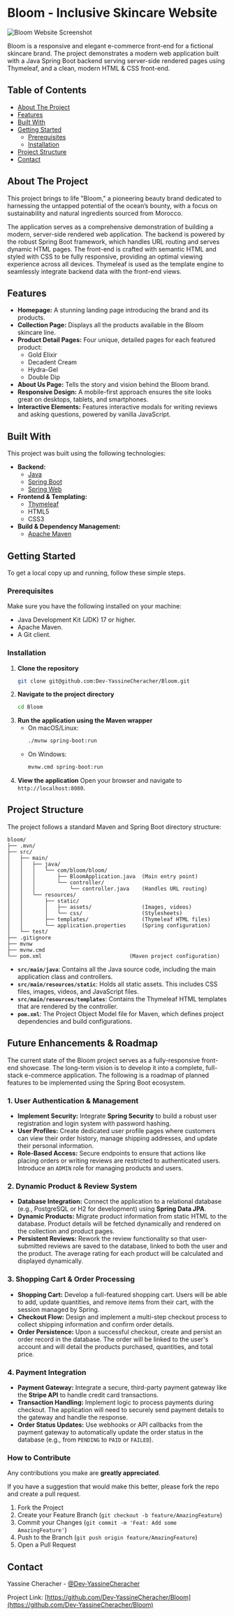 # Bloom - Inclusive Skincare Website

![Bloom Website Screenshot](src/main/resources/static/assets/homepage-view.png)

Bloom is a responsive and elegant e-commerce front-end for a fictional skincare brand. The project demonstrates a modern web application built with a Java Spring Boot backend serving server-side rendered pages using Thymeleaf, and a clean, modern HTML & CSS front-end.

## Table of Contents

- [About The Project](#about-the-project)
- [Features](#features)
- [Built With](#built-with)
- [Getting Started](#getting-started)
  - [Prerequisites](#prerequisites)
  - [Installation](#installation)
- [Project Structure](#project-structure)
- [Contact](#contact)

## About The Project

This project brings to life "Bloom," a pioneering beauty brand dedicated to harnessing the untapped potential of the ocean’s bounty, with a focus on sustainability and natural ingredients sourced from Morocco.

The application serves as a comprehensive demonstration of building a modern, server-side rendered web application. The backend is powered by the robust Spring Boot framework, which handles URL routing and serves dynamic HTML pages. The front-end is crafted with semantic HTML and styled with CSS to be fully responsive, providing an optimal viewing experience across all devices. Thymeleaf is used as the template engine to seamlessly integrate backend data with the front-end views.

## Features

- **Homepage:** A stunning landing page introducing the brand and its products.
- **Collection Page:** Displays all the products available in the Bloom skincare line.
- **Product Detail Pages:** Four unique, detailed pages for each featured product:
  - Gold Elixir
  - Decadent Cream
  - Hydra-Gel
  - Double Dip
- **About Us Page:** Tells the story and vision behind the Bloom brand.
- **Responsive Design:** A mobile-first approach ensures the site looks great on desktops, tablets, and smartphones.
- **Interactive Elements:** Features interactive modals for writing reviews and asking questions, powered by vanilla JavaScript.

## Built With

This project was built using the following technologies:

- **Backend:**
  - [Java](https://www.java.com/)
  - [Spring Boot](https://spring.io/projects/spring-boot)
  - [Spring Web](https://docs.spring.io/spring-framework/docs/current/reference/html/web.html)
- **Frontend & Templating:**
  - [Thymeleaf](https://www.thymeleaf.org/)
  - HTML5
  - CSS3
- **Build & Dependency Management:**
  - [Apache Maven](https://maven.apache.org/)

## Getting Started

To get a local copy up and running, follow these simple steps.

### Prerequisites

Make sure you have the following installed on your machine:
- Java Development Kit (JDK) 17 or higher.
- Apache Maven.
- A Git client.

### Installation

1.  **Clone the repository**
    ```sh
    git clone git@github.com:Dev-YassineCheracher/Bloom.git
    ```
2.  **Navigate to the project directory**
    ```sh
    cd Bloom
    ```
3.  **Run the application using the Maven wrapper**
    - On macOS/Linux:
      ```sh
      ./mvnw spring-boot:run
      ```
    - On Windows:
      ```sh
      mvnw.cmd spring-boot:run
      ```
4.  **View the application**
    Open your browser and navigate to `http://localhost:8080`.

## Project Structure

The project follows a standard Maven and Spring Boot directory structure:

```
bloom/
├── .mvn/
├── src/
│   ├── main/
│   │   ├── java/
│   │   │   └── com/bloom/bloom/
│   │   │       ├── BloomApplication.java  (Main entry point)
│   │   │       └── controller/
│   │   │           └── controller.java    (Handles URL routing)
│   │   └── resources/
│   │       ├── static/
│   │       │   ├── assets/                (Images, videos)
│   │       │   └── css/                   (Stylesheets)
│   │       ├── templates/                 (Thymeleaf HTML files)
│   │       └── application.properties     (Spring configuration)
│   └── test/
├── .gitignore
├── mvnw
├── mvnw.cmd
└── pom.xml                            (Maven project configuration)
```

-   **`src/main/java`**: Contains all the Java source code, including the main application class and controllers.
-   **`src/main/resources/static`**: Holds all static assets. This includes CSS files, images, videos, and JavaScript files.
-   **`src/main/resources/templates`**: Contains the Thymeleaf HTML templates that are rendered by the controller.
-   **`pom.xml`**: The Project Object Model file for Maven, which defines project dependencies and build configurations.

## Future Enhancements & Roadmap

The current state of the Bloom project serves as a fully-responsive front-end showcase. The long-term vision is to develop it into a complete, full-stack e-commerce application. The following is a roadmap of planned features to be implemented using the Spring Boot ecosystem.

### 1. User Authentication & Management
-   **Implement Security:** Integrate **Spring Security** to build a robust user registration and login system with password hashing.
-   **User Profiles:** Create dedicated user profile pages where customers can view their order history, manage shipping addresses, and update their personal information.
-   **Role-Based Access:** Secure endpoints to ensure that actions like placing orders or writing reviews are restricted to authenticated users. Introduce an `ADMIN` role for managing products and users.

### 2. Dynamic Product & Review System
-   **Database Integration:** Connect the application to a relational database (e.g., PostgreSQL or H2 for development) using **Spring Data JPA**.
-   **Dynamic Products:** Migrate product information from static HTML to the database. Product details will be fetched dynamically and rendered on the collection and product pages.
-   **Persistent Reviews:** Rework the review functionality so that user-submitted reviews are saved to the database, linked to both the user and the product. The average rating for each product will be calculated and displayed dynamically.

### 3. Shopping Cart & Order Processing
-   **Shopping Cart:** Develop a full-featured shopping cart. Users will be able to add, update quantities, and remove items from their cart, with the session managed by Spring.
-   **Checkout Flow:** Design and implement a multi-step checkout process to collect shipping information and confirm order details.
-   **Order Persistence:** Upon a successful checkout, create and persist an order record in the database. The order will be linked to the user's account and will detail the products purchased, quantities, and total price.

### 4. Payment Integration
-   **Payment Gateway:** Integrate a secure, third-party payment gateway like the **Stripe API** to handle credit card transactions.
-   **Transaction Handling:** Implement logic to process payments during checkout. The application will need to securely send payment details to the gateway and handle the response.
-   **Order Status Updates:** Use webhooks or API callbacks from the payment gateway to automatically update the order status in the database (e.g., from `PENDING` to `PAID` or `FAILED`).

### How to Contribute

Any contributions you make are **greatly appreciated**.

If you have a suggestion that would make this better, please fork the repo and create a pull request.
1.  Fork the Project
2.  Create your Feature Branch (`git checkout -b feature/AmazingFeature`)
3.  Commit your Changes (`git commit -m 'Feat: Add some AmazingFeature'`)
4.  Push to the Branch (`git push origin feature/AmazingFeature`)
5.  Open a Pull Request

## Contact

Yassine Cheracher - [@Dev-YassineCheracher](https://github.com/Dev-YassineCheracher)

Project Link: [https://github.com/Dev-YassineCheracher/Bloom](https://github.com/Dev-YassineCheracher/Bloom)

